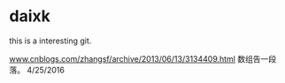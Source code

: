 # daixk
this is a interesting git.

www.cnblogs.com/zhangsf/archive/2013/06/13/3134409.html
数组告一段落。 4/25/2016



